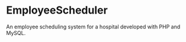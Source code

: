 EmployeeScheduler
=================

An employee scheduling system for a hospital developed with  PHP and MySQL.
